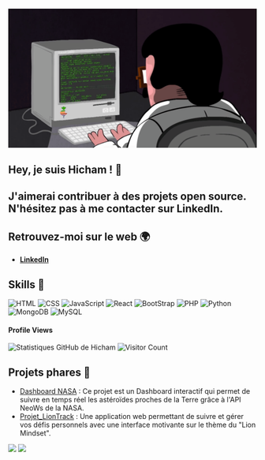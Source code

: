 ![gif](programming.gif)
## Hey, je suis Hicham ! 👋

## J'aimerai contribuer à des projets open source. N'hésitez pas à me contacter sur LinkedIn.

## Retrouvez-moi sur le web 🌍

- [**LinkedIn**](https://www.linkedin.com/in/hicham-guendouz-578759125/)

## Skills 🚀

![HTML](https://img.shields.io/badge/HTML5-E34F26?style=for-the-badge&logo=html5&logoColor=white)
![CSS](https://img.shields.io/badge/CSS3-1572B6?style=for-the-badge&logo=css3&logoColor=white)
![JavaScript](https://img.shields.io/badge/JavaScript-F7DF1E?style=for-the-badge&logo=javascript&logoColor=black)
![React](https://img.shields.io/badge/React-61DAFB?style=for-the-badge&logo=react&logoColor=black)
![BootStrap](https://img.shields.io/badge/Bootstrap-563D7C?style=for-the-badge&logo=bootstrap&logoColor=white)
![PHP](https://img.shields.io/badge/PHP-777BB4?style=for-the-badge&logo=php&logoColor=white)
![Python](https://img.shields.io/badge/Python-3776AB?style=for-the-badge&logo=python&logoColor=white)
![MongoDB](https://img.shields.io/badge/MongoDB-47A248?style=for-the-badge&logo=mongodb&logoColor=white)
![MySQL](https://img.shields.io/badge/MySQL-4479A1?style=for-the-badge&logo=mysql&logoColor=white)

#### Profile Views

![Statistiques GitHub de Hicham](https://github-readme-stats.vercel.app/api?username=Hicham77500&show_icons=true&theme=radical)
![Visitor Count](https://profile-counter.glitch.me/{Hicham77500}/count.svg)

## Projets phares 🚀

- [Dashboard NASA](https://github.com/Hicham77500/Dashboard_Nasa) : Ce projet est un Dashboard interactif qui permet de suivre en temps réel les astéroïdes proches de la Terre grâce à l'API NeoWs de la NASA.
- [Projet_LionTrack](https://github.com/Hicham77500/Projet_LionTrack) : Une application web permettant de suivre et gérer vos défis personnels avec une interface motivante sur le thème du "Lion Mindset".

![](https://img.shields.io/badge/Disponible-Oui-brightgreen?style=for-the-badge)
![](https://img.shields.io/badge/Malt-En%20freelance-orange?style=for-the-badge)
